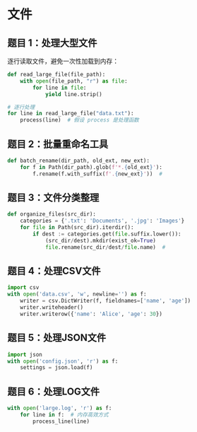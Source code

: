 # 文件

## **题目 1：处理大型文件**
逐行读取文件，避免一次性加载到内存：
```python
def read_large_file(file_path):
    with open(file_path, "r") as file:
        for line in file:
            yield line.strip()

# 逐行处理
for line in read_large_file("data.txt"):
    process(line)  # 假设 process 是处理函数
```

## **题目 2：批量重命名工具**

```python
def batch_rename(dir_path, old_ext, new_ext):
    for f in Path(dir_path).glob(f'*.{old_ext}'):
        f.rename(f.with_suffix(f'.{new_ext}'))  # 
```

## **题目 3：文件分类整理**

```python
def organize_files(src_dir):
    categories = {'.txt': 'Documents', '.jpg': 'Images'}
    for file in Path(src_dir).iterdir():
        if dest := categories.get(file.suffix.lower()):
            (src_dir/dest).mkdir(exist_ok=True)
            file.rename(src_dir/dest/file.name)  # 
```

## **题目 4：处理CSV文件**
 
```python
import csv
with open('data.csv', 'w', newline='') as f:
    writer = csv.DictWriter(f, fieldnames=['name', 'age'])
    writer.writeheader()
    writer.writerow({'name': 'Alice', 'age': 30})
```

## **题目 5：处理JSON文件**

```python
import json
with open('config.json', 'r') as f:
    settings = json.load(f)
```

## **题目 6：处理LOG文件**
```python
with open('large.log', 'r') as f:
    for line in f:  # 内存高效方式
        process_line(line)
```
